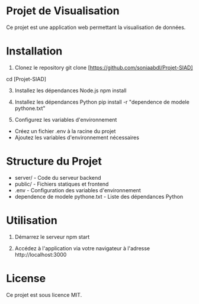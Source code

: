 # Projet de Visualisation

Ce projet est une application web permettant la visualisation de données.

# Installation

1. Clonez le repository
git clone [https://github.com/soniaabdl/Projet-SIAD]

cd [Projet-SIAD]

3. Installez les dépendances Node.js
npm install

4. Installez les dépendances Python
pip install -r "dependence de modele pythone.txt"

5. Configurez les variables d'environnement
- Créez un fichier .env à la racine du projet
- Ajoutez les variables d'environnement nécessaires

# Structure du Projet

- server/ - Code du serveur backend
- public/ - Fichiers statiques et frontend
- .env - Configuration des variables d'environnement
- dependence de modele pythone.txt - Liste des dépendances Python

# Utilisation

1. Démarrez le serveur
npm start

2. Accédez à l'application via votre navigateur à l'adresse http://localhost:3000

# License

Ce projet est sous licence MIT.
